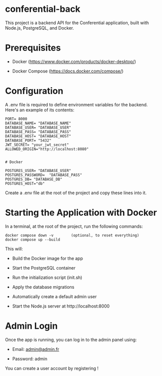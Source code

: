 # conferential-back

This project is a backend API for the Conferential application, built with Node.js, PostgreSQL, and Docker.

# Prerequisites

- Docker (https://www.docker.com/products/docker-desktop/)

- Docker Compose (https://docs.docker.com/compose/)

# Configuration

A .env file is required to define environment variables for the backend. Here's an example of its contents:

```
PORT= 8000
DATABASE_NAME= "DATABASE_NAME"
DATABASE_USER= "DATABASE_USER"
DATABASE_PASS= "DATABASE_PASS"
DATABASE_HOST= "DATABASE_HOST"
DATABASE_PORT= "5432"
JWT_SECRET= "your_jwt_secret"
ALLOWED_ORIGIN="http://localhost:8080"


# Docker

POSTGRES_USER= "DATABASE_USER"
POSTGRES_PASSWORD=  "DATABASE_PASS"
POSTGRES_DB= "DATABASE_DB"
POSTGRES_HOST="db"
```

Create a .env file at the root of the project and copy these lines into it.


# Starting the Application with Docker

In a terminal, at the root of the project, run the following commands:

```
docker compose down -v        (optional, to reset everything)
docker compose up --build
```

This will:

- Build the Docker image for the app

- Start the PostgreSQL container

- Run the initialization script (init.sh)

- Apply the database migrations

- Automatically create a default admin user

- Start the Node.js server at http://localhost:8000


# Admin Login
Once the app is running, you can log in to the admin panel using:

- Email: admin@admin.fr

- Password: admin

You can create a user account by registering ! 

